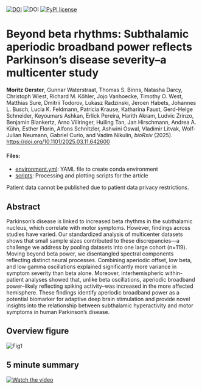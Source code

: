 [![DOI](https://img.shields.io/badge/Paper-Gerster%20et%20al.%202025-brightgreen)](https://doi.org/10.1101/2025.03.11.642600)
![DOI](https://img.shields.io/badge/python-3.12-blue)
[![PyPI license](https://img.shields.io/pypi/l/ansicolortags.svg)](https://pypi.python.org/pypi/ansicolortags/)

# Beyond beta rhythms: Subthalamic aperiodic broadband power reflects Parkinson’s disease severity–a multicenter study
**Moritz Gerster**, Gunnar Waterstraat, Thomas S. Binns, Natasha Darcy, Christoph Wiest, Richard M. Köhler, Jojo Vanhoecke, Timothy O. West, Matthias Sure, Dmitrii Todorov, Lukasz Radzinski, Jeroen Habets, Johannes L. Busch, Lucia K. Feldmann, Patricia Krause, Katharina Faust, Gerd-Helge Schneider, Keyoumars Ashkan, Erlick Pereira, Harith Akram, Ludvic Zrinzo, Benjamin Blankertz, Arno Villringer, Huiling Tan,  Jan Hirschmann, Andrea A. Kühn, Esther Florin, Alfons Schnitzler, Ashwini Oswal, Vladimir Litvak, Wolf-Julian Neumann, Gabriel Curio, and Vadim Nikulin, _bioRxiv_ (2025). https://doi.org/10.1101/2025.03.11.642600

#### Files:
- [environment.yml](environment.yml): YAML file to create conda environment
- [scripts](scripts): Processing and plotting scripts for the article

Patient data cannot be published due to patient data privacy restrictions.

## Abstract

Parkinson’s disease is linked to increased beta rhythms in the subthalamic nucleus, which correlate with motor symptoms. However, findings across studies have varied. Our standardized analysis of multicenter datasets shows that small sample sizes contributed to these discrepancies—a challenge we address by pooling datasets into one large cohort (n=119). Moving beyond beta power, we disentangled spectral components reflecting distinct neural processes. Combining aperiodic offset, low beta, and low gamma oscillations explained significantly more variance in symptom severity than beta alone. Moreover, interhemispheric within-patient analyses showed that, unlike beta oscillations, aperiodic broadband power–likely reflecting spiking activity–was increased in the more affected hemisphere. These findings identify aperiodic broadband power as a potential biomarker for adaptive deep brain stimulation and provide novel insights into the relationship between subthalamic hyperactivity and motor symptoms in human Parkinson’s disease.

## Overview figure
![Fig1](https://github.com/user-attachments/assets/ba582958-6975-4b31-87a8-3bb60c584ef2)

## 5 minute summary
[![Watch the video](https://img.youtube.com/vi/M9alDh836oU/maxresdefault.jpg)](https://www.youtube.com/watch?v=M9alDh836oU)
